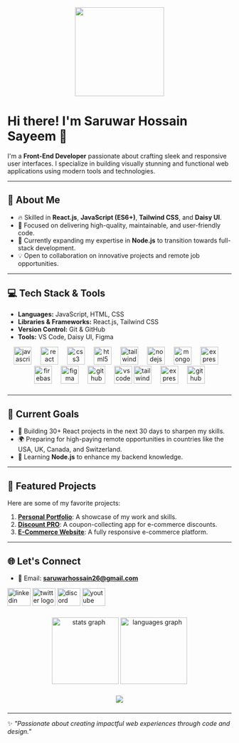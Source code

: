 <div align="center">
  <img height="200" src="https://avatars.githubusercontent.com/u/174789114?s=400&u=7d4542829c7bc07f880ce3b7311a14c98cb991d4&v=4"  />
</div>

###
# Hi there! I'm Saruwar Hossain Sayeem 👋  

I'm a **Front-End Developer** passionate about crafting sleek and responsive user interfaces. I specialize in building visually stunning and functional web applications using modern tools and technologies.  

---

## 🌟 About Me
- 🔥 Skilled in **React.js**, **JavaScript (ES6+)**, **Tailwind CSS**, and **Daisy UI**.  
- 🎯 Focused on delivering high-quality, maintainable, and user-friendly code.  
- 🌱 Currently expanding my expertise in **Node.js** to transition towards full-stack development.  
- 💡 Open to collaboration on innovative projects and remote job opportunities.  

---

## 💻 Tech Stack & Tools
- **Languages:** JavaScript, HTML, CSS  
- **Libraries & Frameworks:** React.js, Tailwind CSS  
- **Version Control:** Git & GitHub  
- **Tools:** VS Code, Daisy UI, Figma  
<div align="center">
  <img src="https://cdn.jsdelivr.net/gh/devicons/devicon/icons/javascript/javascript-original.svg" height="40" alt="javascript logo"  />
  <img width="12" />
  <img src="https://cdn.jsdelivr.net/gh/devicons/devicon/icons/react/react-original.svg" height="40" alt="react logo"  />
  <img width="12" />
  <img src="https://cdn.jsdelivr.net/gh/devicons/devicon/icons/css3/css3-original.svg" height="40" alt="css3 logo"  />
  <img width="12" />
  <img src="https://cdn.jsdelivr.net/gh/devicons/devicon/icons/html5/html5-original.svg" height="40" alt="html5 logo"  />
  <img width="12" />
  <img src="https://cdn.jsdelivr.net/gh/devicons/devicon/icons/tailwindcss/tailwindcss-original-wordmark.svg" height="40" alt="tailwindcss logo"  />
  <img width="12" />
  <img src="https://cdn.jsdelivr.net/gh/devicons/devicon/icons/nodejs/nodejs-original.svg" height="40" alt="nodejs logo"  />
  <img width="12" />
  <img src="https://cdn.jsdelivr.net/gh/devicons/devicon/icons/mongodb/mongodb-original.svg" height="40" alt="mongodb logo"  />
  <img width="12" />
  <img src="https://cdn.jsdelivr.net/gh/devicons/devicon/icons/express/express-original.svg" height="40" alt="express logo"  />
  <img width="12" />
  <img src="https://cdn.jsdelivr.net/gh/devicons/devicon/icons/firebase/firebase-plain.svg" height="40" alt="firebase logo"  />
  <img width="12" />
  <img src="https://cdn.jsdelivr.net/gh/devicons/devicon/icons/figma/figma-original.svg" height="40" alt="figma logo"  />
  <img width="12" />
  <img src="https://cdn.jsdelivr.net/gh/devicons/devicon/icons/github/github-original.svg" height="40" alt="github logo"  />
  <img width="12" />
  <img src="https://cdn.jsdelivr.net/gh/devicons/devicon/icons/vscode/vscode-original.svg" height="40" alt="vscode logo"  />
  <img src="https://cdn.simpleicons.org/tailwindcss/06B6D4" height="40" alt="tailwindcss logo"  />
  <img width="12" />
  <img src="https://skillicons.dev/icons?i=express" height="40" alt="express logo"  />
  <img width="12" />
  <img src="https://skillicons.dev/icons?i=github" height="40" alt="github logo"  />
</div>

###
---

## 🚀 Current Goals
- 🎨 Building 30+ React projects in the next 30 days to sharpen my skills.  
- 🌍 Preparing for high-paying remote opportunities in countries like the USA, UK, Canada, and Switzerland.  
- 📖 Learning **Node.js** to enhance my backend knowledge.  

---

## 📂 Featured Projects
Here are some of my favorite projects:  
1. **[Personal Portfolio](https://github.com/saruwar11/portfolio)**: A showcase of my work and skills.  
2. **[Discount PRO](https://github.com/saruwar11/)**: A coupon-collecting app for e-commerce discounts.  
3. **[E-Commerce Website](https://github.com/saruwar11/)**: A fully responsive e-commerce platform.  

---

## 🌐 Let's Connect
- 📧 Email: **saruwarhossain26@gmail.com**  
<div align="left">
  <img src="https://raw.githubusercontent.com/maurodesouza/profile-readme-generator/master/src/assets/icons/social/linkedin/default.svg" width="52" height="40" alt="linkedin logo"  />
  <img src="https://raw.githubusercontent.com/maurodesouza/profile-readme-generator/master/src/assets/icons/social/twitter/default.svg" width="52" height="40" alt="twitter logo"  />
  <img src="https://raw.githubusercontent.com/maurodesouza/profile-readme-generator/master/src/assets/icons/social/discord/default.svg" width="52" height="40" alt="discord logo"  />
  <img src="https://raw.githubusercontent.com/maurodesouza/profile-readme-generator/master/src/assets/icons/social/youtube/default.svg" width="52" height="40" alt="youtube logo"  />
</div>

###
<div align="center">
  <img src="https://github-readme-stats.vercel.app/api?username=saruwar11&hide_title=false&hide_rank=false&show_icons=true&include_all_commits=true&count_private=true&disable_animations=false&theme=dracula&locale=en&hide_border=false&order=1" height="150" alt="stats graph"  />
  <img src="https://github-readme-stats.vercel.app/api/top-langs?username=saruwar11&locale=en&hide_title=false&layout=compact&card_width=320&langs_count=5&theme=dracula&hide_border=false&order=2" height="150" alt="languages graph"  />
</div>

###

<div align="center">
  <img src="https://profile-counter.glitch.me/saruwar11/count.svg?"  />
</div>

###

---

✨ *"Passionate about creating impactful web experiences through code and design."*  
